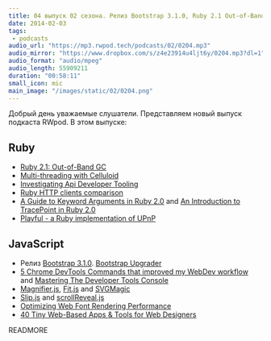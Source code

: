 ```yaml
---
title: 04 выпуск 02 сезона. Релиз Bootstrap 3.1.0, Ruby 2.1 Out-of-Band GC, Playful, Chrome DevTools Commands, Fit.js и прочее
date: 2014-02-03
tags:
 - podcasts
audio_url: "https://mp3.rwpod.tech/podcasts/02/0204.mp3"
audio_mirror: "https://www.dropbox.com/s/z4e23914u4ljt6y/0204.mp3?dl=1"
audio_format: "audio/mpeg"
audio_length: 55909211
duration: "00:58:11"
small_icon: mic
main_image: "/images/static/02/0204.png"
---
```


Добрый день уважаемые слушатели. Представляем новый выпуск подкаста RWpod. В этом выпуске:

## Ruby

 - [Ruby 2.1: Out-of-Band GC](http://tmm1.net/ruby21-oobgc/)
 - [Multi-threading with Celluloid](http://blog.crowdint.com/2014/01/23/multi-threading-with-celluloid.html)
 - [Investigating Api Developer Tooling](http://mayerdan.com/programming/2014/01/29/investigating-api-tooling/)
 - [Ruby HTTP clients comparison](http://www.slideshare.net/HiroshiNakamura/rubyhttp-clients-comparison)
 - [A Guide to Keyword Arguments in Ruby 2.0](http://www.youtube.com/watch?v=u8Q6Of_mScI) and [An Introduction to TracePoint in Ruby 2.0](http://www.youtube.com/watch?v=V_dZQ6AeZDE)
 - [Playful - a Ruby implementation of UPnP](https://github.com/turboladen/playful)

## JavaScript

 - Релиз [Bootstrap 3.1.0](https://github.com/twbs/bootstrap/releases/tag/v3.1.0). [Bootstrap Upgrader](http://code.divshot.com/bootstrap3_upgrader/)
 - [5 Chrome DevTools Commands that improved my WebDev workflow](https://medium.com/p/f1f29cb2c5e0) and [Mastering The Developer Tools Console](http://blog.teamtreehouse.com/mastering-developer-tools-console)
 - [Magnifier.js](http://mark-rolich.github.io/Magnifier.js/), [Fit.js](http://soulwire.github.io/fit.js/) and [SVGMagic](http://svgmagic.bitlabs.nl/)
 - [Slip.js](http://pornel.net/slip/) and [scrollReveal.js](http://julianlloyd.me/scrollreveal/)
 - [Optimizing Web Font Rendering Performance](http://www.igvita.com/2014/01/31/optimizing-web-font-rendering-performance/)
 - [40 Tiny Web-Based Apps & Tools for Web Designers](http://speckyboy.com/2014/01/30/40-tiny-web-based-apps-tools-web-designers/)

READMORE


